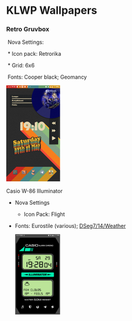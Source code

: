 # KLWP Wallpapers

### Retro Gruvbox

​	Nova Settings:

​		* Icon pack: Retrorika

​		* Grid: 6x6

​	Fonts: Cooper black; Geomancy

<img src="./previews/retro_gruvbox.png" style="zoom:25%;" />

Casio W-86 Illuminator

* Nova Settings

  * Icon Pack: Flight

* Fonts: Eurostile (various); [DSeg7/14/Weather](https://www.keshikan.net/fonts-e.html)

  <img src="./previews/Casio_W_86_illuminator.png" style="width:25%;" />
